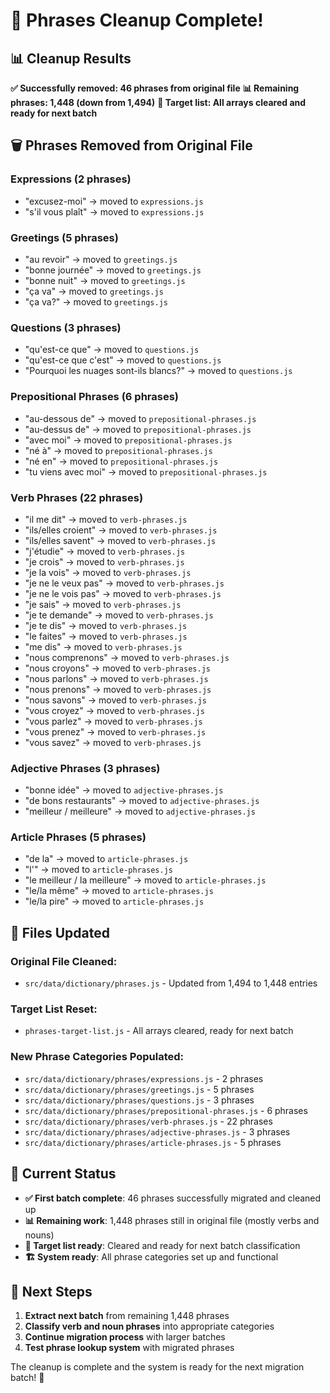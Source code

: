 # 🧹 Phrases Cleanup Complete!

## 📊 Cleanup Results

**✅ Successfully removed: 46 phrases from original file**
**📊 Remaining phrases: 1,448 (down from 1,494)**
**📝 Target list: All arrays cleared and ready for next batch**

## 🗑️ Phrases Removed from Original File

### **Expressions** (2 phrases)

- "excusez-moi" → moved to `expressions.js`
- "s'il vous plaît" → moved to `expressions.js`

### **Greetings** (5 phrases)

- "au revoir" → moved to `greetings.js`
- "bonne journée" → moved to `greetings.js`
- "bonne nuit" → moved to `greetings.js`
- "ça va" → moved to `greetings.js`
- "ça va?" → moved to `greetings.js`

### **Questions** (3 phrases)

- "qu'est-ce que" → moved to `questions.js`
- "qu'est-ce que c'est" → moved to `questions.js`
- "Pourquoi les nuages sont-ils blancs?" → moved to `questions.js`

### **Prepositional Phrases** (6 phrases)

- "au-dessous de" → moved to `prepositional-phrases.js`
- "au-dessus de" → moved to `prepositional-phrases.js`
- "avec moi" → moved to `prepositional-phrases.js`
- "né à" → moved to `prepositional-phrases.js`
- "né en" → moved to `prepositional-phrases.js`
- "tu viens avec moi" → moved to `prepositional-phrases.js`

### **Verb Phrases** (22 phrases)

- "il me dit" → moved to `verb-phrases.js`
- "ils/elles croient" → moved to `verb-phrases.js`
- "ils/elles savent" → moved to `verb-phrases.js`
- "j'étudie" → moved to `verb-phrases.js`
- "je crois" → moved to `verb-phrases.js`
- "je la vois" → moved to `verb-phrases.js`
- "je ne le veux pas" → moved to `verb-phrases.js`
- "je ne le vois pas" → moved to `verb-phrases.js`
- "je sais" → moved to `verb-phrases.js`
- "je te demande" → moved to `verb-phrases.js`
- "je te dis" → moved to `verb-phrases.js`
- "le faites" → moved to `verb-phrases.js`
- "me dis" → moved to `verb-phrases.js`
- "nous comprenons" → moved to `verb-phrases.js`
- "nous croyons" → moved to `verb-phrases.js`
- "nous parlons" → moved to `verb-phrases.js`
- "nous prenons" → moved to `verb-phrases.js`
- "nous savons" → moved to `verb-phrases.js`
- "vous croyez" → moved to `verb-phrases.js`
- "vous parlez" → moved to `verb-phrases.js`
- "vous prenez" → moved to `verb-phrases.js`
- "vous savez" → moved to `verb-phrases.js`

### **Adjective Phrases** (3 phrases)

- "bonne idée" → moved to `adjective-phrases.js`
- "de bons restaurants" → moved to `adjective-phrases.js`
- "meilleur / meilleure" → moved to `adjective-phrases.js`

### **Article Phrases** (5 phrases)

- "de la" → moved to `article-phrases.js`
- "l'" → moved to `article-phrases.js`
- "le meilleur / la meilleure" → moved to `article-phrases.js`
- "le/la même" → moved to `article-phrases.js`
- "le/la pire" → moved to `article-phrases.js`

## 📁 Files Updated

### **Original File Cleaned:**

- `src/data/dictionary/phrases.js` - Updated from 1,494 to 1,448 entries

### **Target List Reset:**

- `phrases-target-list.js` - All arrays cleared, ready for next batch

### **New Phrase Categories Populated:**

- `src/data/dictionary/phrases/expressions.js` - 2 phrases
- `src/data/dictionary/phrases/greetings.js` - 5 phrases
- `src/data/dictionary/phrases/questions.js` - 3 phrases
- `src/data/dictionary/phrases/prepositional-phrases.js` - 6 phrases
- `src/data/dictionary/phrases/verb-phrases.js` - 22 phrases
- `src/data/dictionary/phrases/adjective-phrases.js` - 3 phrases
- `src/data/dictionary/phrases/article-phrases.js` - 5 phrases

## 🎯 Current Status

- **✅ First batch complete**: 46 phrases successfully migrated and cleaned up
- **📊 Remaining work**: 1,448 phrases still in original file (mostly verbs and nouns)
- **📝 Target list ready**: Cleared and ready for next batch classification
- **🏗️ System ready**: All phrase categories set up and functional

## 🚀 Next Steps

1. **Extract next batch** from remaining 1,448 phrases
2. **Classify verb and noun phrases** into appropriate categories
3. **Continue migration process** with larger batches
4. **Test phrase lookup system** with migrated phrases

The cleanup is complete and the system is ready for the next migration batch! 🎯
